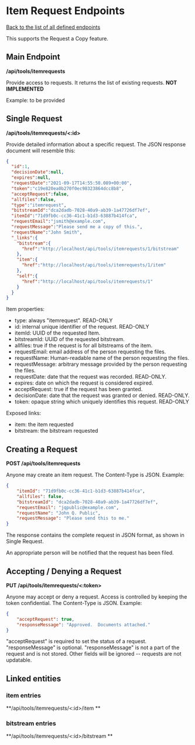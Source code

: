 # Item Request Endpoints
[Back to the list of all defined endpoints](endpoints.md)

This supports the Request a Copy feature.

## Main Endpoint
**/api/tools/itemrequests**

Provide access to requests. It returns the list of existing requests.  **NOT IMPLEMENTED**

Example: to be provided

## Single Request
**/api/tools/itemrequests/<:id>**

Provide detailed information about a specific request. The JSON response document will resemble this:
```json
{
  "id":1,
  "decisionDate":null,
  "expires":null,
  "requestDate":"2021-09-17T14:55:50.089+00:00",
  "token":"c19e820ea0b270f0ec98323864dcc8b8",
  "acceptRequest":false,
  "allfiles":false,
  "type":"itemrequest",
  "bitstreamId":"dca2dadb-7028-40a9-ab39-1a47726df7ef",
  "itemId":"71d9fb0c-cc36-41c1-b1d3-63887b414fca",
  "requestEmail":"jsmith@example.com",
  "requestMessage":"Please send me a copy of this.",
  "requestName":"John Smith",
  "_links":{
    "bitstream":{
      "href":"http://localhost/api/tools/itemrequests/1/bitstream"
    },
    "item":{
      "href":"http://localhost/api/tools/itemrequests/1/item"
    },
    "self":{
      "href":"http://localhost/api/tools/itemrequests/1"
    }
  }
}
```

Item properties:

  * type: always "itemrequest".  READ-ONLY
  * id: internal unique identifier of the request.  READ-ONLY
  * itemId: UUID of the requested Item.
  * bitstreamId: UUID of the requested bitstream.
  * allfiles: true if the request is for all bitstreams of the item.
  * requestEmail: email address of the person requesting the files.
  * requestName: Human-readable name of the person requesting the files.
  * requestMessage: arbitrary message provided by the person requesting the files.
  * requestDate: date that the request was recorded.  READ-ONLY.
  * expires: date on which the request is considered expired.
  * acceptRequest: true if the request has been granted.
  * decisionDate: date that the request was granted or denied.  READ-ONLY.
  * token: opaque string which uniquely identifies this request.  READ-ONLY

Exposed links:

  * item: the item requested
  * bitstream: the bitstream requested

## Creating a Request
**POST /api/tools/itemrequests**

Anyone may create an item request.  The Content-Type is JSON.  Example:
```json
{
    "itemId": "71d9fb0c-cc36-41c1-b1d3-63887b414fca",
    "allfiles": false,
    "bitstreamId": "dca2dadb-7028-40a9-ab39-1a47726df7ef",
    "requestEmail": "jqpublic@example.com",
    "requestName": "John Q. Public",
    "requestMessage": "Please send this to me."
}
```
The response contains the complete request in JSON format, as shown in Single Request.

An appropriate person will be notified that the request has been filed.

## Accepting / Denying a Request
**PUT /api/tools/itemrequests/<:token>**

Anyone may accept or deny a request.  Access is controlled by keeping the token confidential.  The Content-Type is JSON.  Example:
```json
{
    "acceptRequest": true,
    "responseMessage": "Approved.  Documents attached."
}
```
"acceptRequest" is required to set the status of a request.  "responseMessage" is optional.  "responseMessage" is not a part of the request and is not stored.  Other fields will be ignored -- requests are not updatable.

## Linked entities
### item entries
**/api/tools/itemrequests/<:id>/item **
### bitstream entries
**/api/tools/itemrequests/<:id>/bitstream **
